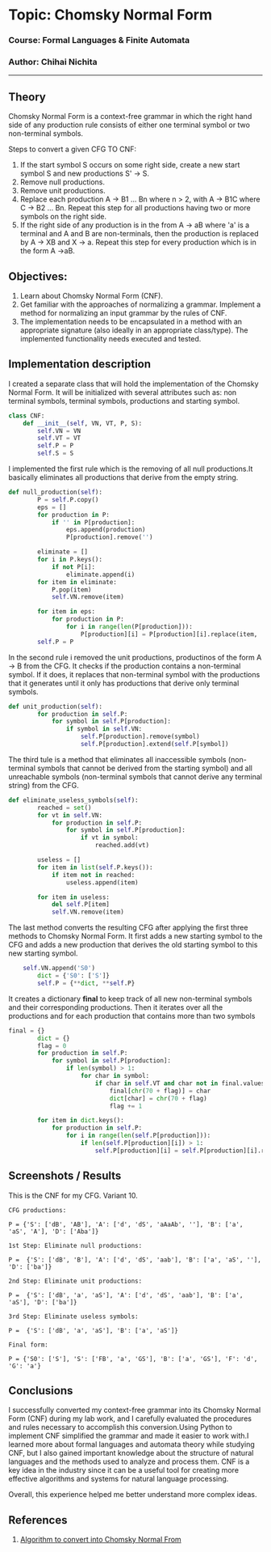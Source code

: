 # Topic: Chomsky Normal Form

### Course: Formal Languages & Finite Automata
### Author: Chihai Nichita

----

## Theory

Chomsky Normal Form is a context-free grammar in which the right hand side of any production rule consists of either one terminal symbol or two non-terminal symbols.

Steps to convert a given CFG TO CNF:

1. If the start symbol S occurs on some right side, create a new start symbol S and new productions S' -> S.
2. Remove null productions.
3. Remove unit productions.
4. Replace each production A -> B1 ... Bn where n > 2, with A -> B1C where C -> B2 ... Bn. Repeat this step for all productions having two or more symbols on the right side.
5. If the right side of any production is in the from A -> aB where 'a' is a terminal and A and B are non-terminals, then the production is replaced by A -> XB and X -> a. Repeat this step for every production which is in the form A ->aB.

## Objectives:
1. Learn about Chomsky Normal Form (CNF).
2. Get familiar with the approaches of normalizing a grammar.
Implement a method for normalizing an input grammar by the rules of CNF.
3. The implementation needs to be encapsulated in a method with an appropriate signature (also ideally in an appropriate class/type).
The implemented functionality needs executed and tested.

## Implementation description
I created a separate class that will hold the implementation of the Chomsky Normal Form. It will be initialized with several attributes such as: non terminal symbols, terminal symbols, productions and starting symbol.
```py
class CNF:
    def __init__(self, VN, VT, P, S):
        self.VN = VN
        self.VT = VT
        self.P = P
        self.S = S
```
I implemented the first rule which is the removing of all null productions.It basically eliminates all productions that derive from the empty string.

```py
def null_production(self):
        P = self.P.copy()
        eps = []
        for production in P:
            if '' in P[production]:
                eps.append(production)
                P[production].remove('')

        eliminate = []
        for i in P.keys():
            if not P[i]:
                eliminate.append(i)
        for item in eliminate:
            P.pop(item)
            self.VN.remove(item)

        for item in eps:
            for production in P:
                for i in range(len(P[production])):
                    P[production][i] = P[production][i].replace(item, '')
        self.P = P
```
In the second rule i removed the unit productions, productinos of the form A -> B from the CFG. It checks if the production contains a non-terminal symbol. If it does, it replaces that non-terminal symbol with the productions that it generates until it only has productions that derive only terminal symbols.

```py
def unit_production(self):
        for production in self.P:
            for symbol in self.P[production]:
                if symbol in self.VN:
                    self.P[production].remove(symbol)
                    self.P[production].extend(self.P[symbol])
```
The third tule is a method that eliminates all inaccessible symbols (non-terminal symbols that cannot be derived from the starting symbol) and all unreachable symbols (non-terminal symbols that cannot derive any terminal string) from the CFG. 

```py
def eliminate_useless_symbols(self):
        reached = set()
        for vt in self.VN:
            for production in self.P:
                for symbol in self.P[production]:
                    if vt in symbol:
                        reached.add(vt)

        useless = []
        for item in list(self.P.keys()):
            if item not in reached:
                useless.append(item)

        for item in useless:
            del self.P[item]
            self.VN.remove(item)
```
The last method converts the resulting CFG after applying the first three methods to Chomsky Normal Form. It first adds a new starting symbol to the CFG and adds a new production that derives the old starting symbol to this new starting symbol.

```py
    self.VN.append('S0')
        dict = {'S0': ['S']}
        self.P = {**dict, **self.P}
```

It creates a dictionary **final** to keep track of all new non-terminal symbols and their corresponding productions. Then it iterates over all the productions and for each production that contains more than two symbols
```py
final = {}
        dict = {}
        flag = 0
        for production in self.P:
            for symbol in self.P[production]:
                if len(symbol) > 1:
                    for char in symbol:
                        if char in self.VT and char not in final.values():
                            final[chr(70 + flag)] = char
                            dict[char] = chr(70 + flag)
                            flag += 1

        for item in dict.keys():
            for production in self.P:
                for i in range(len(self.P[production])):
                    if len(self.P[production][i]) > 1:
                        self.P[production][i] = self.P[production][i].replace(item, dict[item])
```

## Screenshots / Results
This is the CNF for my CFG. Variant 10.
```
CFG productions:

P = {'S': ['dB', 'AB'], 'A': ['d', 'dS', 'aAaAb', ''], 'B': ['a', 'aS', 'A'], 'D': ['Aba']}

1st Step: Eliminate null productions:

P =  {'S': ['dB', 'B'], 'A': ['d', 'dS', 'aab'], 'B': ['a', 'aS', ''], 'D': ['ba']}

2nd Step: Eliminate unit productions:

P =  {'S': ['dB', 'a', 'aS'], 'A': ['d', 'dS', 'aab'], 'B': ['a', 'aS'], 'D': ['ba']}

3rd Step: Eliminate useless symbols:

P =  {'S': ['dB', 'a', 'aS'], 'B': ['a', 'aS']}

Final form:

P = {'S0': ['S'], 'S': ['FB', 'a', 'GS'], 'B': ['a', 'GS'], 'F': 'd', 'G': 'a'}
```

## Conclusions 

I successfully converted my context-free grammar into its Chomsky Normal Form (CNF) during my lab work, and I carefully evaluated the procedures and rules necessary to accomplish this conversion.Using Python to implement CNF simplified the grammar and made it easier to work with.I learned more about formal languages and automata theory while studying CNF, but I also gained important knowledge about the structure of natural languages and the methods used to analyze and process them. CNF is a key idea in the industry since it can be a useful tool for creating more effective algorithms and systems for natural language processing. 

Overall, this experience helped me better understand more complex ideas.

## References

1. [Algorithm to convert into Chomsky Normal From](https://www.tutorialspoint.com/automata_theory/chomsky_normal_form.htm)
